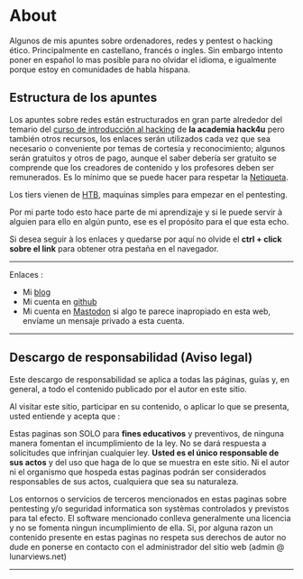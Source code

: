 # About

Algunos de mis apuntes sobre ordenadores, redes y pentest o hacking ético. Principalmente en castellano, francés o ingles. Sin embargo intento poner en español lo mas posible para no olvidar el idioma, e igualmente porque estoy en comunidades de habla hispana.

## Estructura de los apuntes

Los apuntes sobre redes están estructurados en gran parte alrededor del temario del [curso de introducción al hacking](https://hack4u.io/cursos/introduccion-al-hacking/) de **la academia hack4u** pero también otros recursos, los enlaces serán utilizados cada vez que sea necesario o conveniente por temas de cortesía y reconocimiento; algunos serán gratuitos y otros de pago, aunque el saber debería ser gratuito se comprende que los creadores de contenido y los profesores deben ser remunerados. Es lo mínimo que se puede hacer para respetar la [Netiqueta](https://es.wikipedia.org/wiki/Netiqueta).

Los tiers vienen de [HTB](https://app.hackthebox.com/ "HackTheBox"), maquinas simples para empezar en el pentesting. 

Por mi parte todo esto hace parte de mi aprendizaje y si le puede servir à alguien para ello en algún punto, ese es el propósito para el que esta echo.

Si desea seguir à los enlaces y quedarse por aquí no olvide el **ctrl + click sobre el link** para obtener otra pestaña en el navegador.

<!-- <script src="https://gist.github.com/rnek0/7c67466fe32bca9aa8fb752bb7a83cd1.js"></script> -->

---

Enlaces :

* Mi [blog](https://web.lunarviews.net)
* Mi cuenta en [github](https://github.com/rnek0)
* Mi cuenta en [Mastodon](https://mamot.fr/@oggy) si algo te parece inapropiado en esta web, envíame un mensaje privado a esta cuenta.

---

## Descargo de responsabilidad (Aviso legal)

Este descargo de responsabilidad se aplica a todas las páginas, guías y, en general, a todo el contenido publicado por el autor en este sitio.

Al visitar este sitio, participar en su contenido, o aplicar lo que se presenta, usted entiende y acepta que :

Estas paginas son SOLO para **fines educativos** y preventivos, de ninguna manera fomentan el incumplimiento de la ley. No se dará respuesta a solicitudes que infrinjan cualquier ley. **Usted es el único responsable de sus actos** y del uso que haga de lo que se muestra en este sitio. Ni el autor ni el organismo que hospeda estas paginas podrán ser considerados responsables de sus actos, cualquiera que sea su naturaleza.

Los entornos o servicios de terceros mencionados en estas paginas sobre pentesting y/o seguridad informatica son systèmas controlados y previstos para tal efecto. El software mencionado conlleva generalmente una licencia y no se fomenta ningun incumplimiento de ella. Si, por alguna razon un contenido presente en estas paginas no respeta sus derechos de autor no dude en ponerse en contacto con el administrador del sitio web (admin @ lunarviews.net)

---
